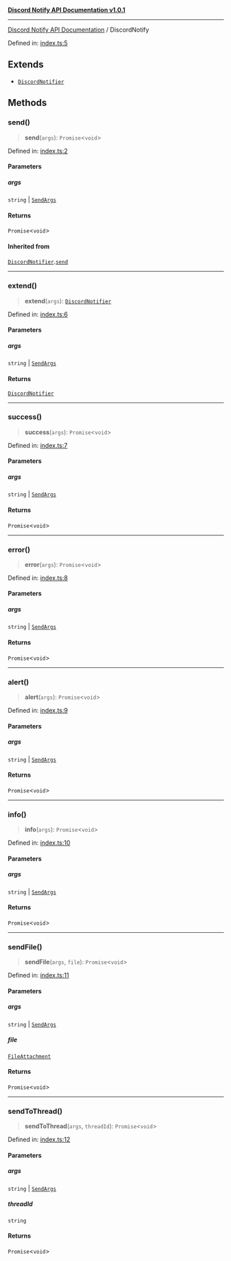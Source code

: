 [**Discord Notify API Documentation v1.0.1**](../README.md)

***

[Discord Notify API Documentation](../globals.md) / DiscordNotify

Defined in: [index.ts:5](https://github.com/Devlander-Software/discord-notify/blob/main/src/index.ts#L5)

## Extends

- [`DiscordNotifier`](DiscordNotifier.md)

## Methods

### send()

> **send**(`args`): `Promise`\<`void`\>

Defined in: [index.ts:2](https://github.com/Devlander-Software/discord-notify/blob/main/src/index.ts#L2)

#### Parameters

##### args

`string` | [`SendArgs`](SendArgs.md)

#### Returns

`Promise`\<`void`\>

#### Inherited from

[`DiscordNotifier`](DiscordNotifier.md).[`send`](DiscordNotifier.md#send)

***

### extend()

> **extend**(`args`): [`DiscordNotifier`](DiscordNotifier.md)

Defined in: [index.ts:6](https://github.com/Devlander-Software/discord-notify/blob/main/src/index.ts#L6)

#### Parameters

##### args

`string` | [`SendArgs`](SendArgs.md)

#### Returns

[`DiscordNotifier`](DiscordNotifier.md)

***

### success()

> **success**(`args`): `Promise`\<`void`\>

Defined in: [index.ts:7](https://github.com/Devlander-Software/discord-notify/blob/main/src/index.ts#L7)

#### Parameters

##### args

`string` | [`SendArgs`](SendArgs.md)

#### Returns

`Promise`\<`void`\>

***

### error()

> **error**(`args`): `Promise`\<`void`\>

Defined in: [index.ts:8](https://github.com/Devlander-Software/discord-notify/blob/main/src/index.ts#L8)

#### Parameters

##### args

`string` | [`SendArgs`](SendArgs.md)

#### Returns

`Promise`\<`void`\>

***

### alert()

> **alert**(`args`): `Promise`\<`void`\>

Defined in: [index.ts:9](https://github.com/Devlander-Software/discord-notify/blob/main/src/index.ts#L9)

#### Parameters

##### args

`string` | [`SendArgs`](SendArgs.md)

#### Returns

`Promise`\<`void`\>

***

### info()

> **info**(`args`): `Promise`\<`void`\>

Defined in: [index.ts:10](https://github.com/Devlander-Software/discord-notify/blob/main/src/index.ts#L10)

#### Parameters

##### args

`string` | [`SendArgs`](SendArgs.md)

#### Returns

`Promise`\<`void`\>

***

### sendFile()

> **sendFile**(`args`, `file`): `Promise`\<`void`\>

Defined in: [index.ts:11](https://github.com/Devlander-Software/discord-notify/blob/main/src/index.ts#L11)

#### Parameters

##### args

`string` | [`SendArgs`](SendArgs.md)

##### file

[`FileAttachment`](FileAttachment.md)

#### Returns

`Promise`\<`void`\>

***

### sendToThread()

> **sendToThread**(`args`, `threadId`): `Promise`\<`void`\>

Defined in: [index.ts:12](https://github.com/Devlander-Software/discord-notify/blob/main/src/index.ts#L12)

#### Parameters

##### args

`string` | [`SendArgs`](SendArgs.md)

##### threadId

`string`

#### Returns

`Promise`\<`void`\>
